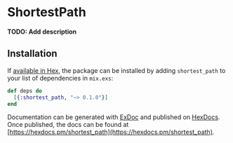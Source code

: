 # ShortestPath

**TODO: Add description**

## Installation

If [available in Hex](https://hex.pm/docs/publish), the package can be installed
by adding `shortest_path` to your list of dependencies in `mix.exs`:

```elixir
def deps do
  [{:shortest_path, "~> 0.1.0"}]
end
```

Documentation can be generated with [ExDoc](https://github.com/elixir-lang/ex_doc)
and published on [HexDocs](https://hexdocs.pm). Once published, the docs can
be found at [https://hexdocs.pm/shortest_path](https://hexdocs.pm/shortest_path).

